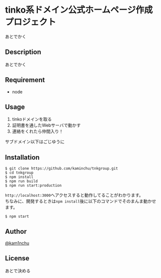# tinko系ドメイン公式ホームページ作成プロジェクト

あとでかく

## Description
あとでかく



## Requirement

- node

## Usage

01. tinkoドメインを取る
02. 証明書を通したWebサーバで動かす
03. 連絡をくれたら仲間入り！

サブドメイン以下はごじゆうに

## Installation

    $ git clone https://github.com/kaminchu/tnkgroup.git
    $ cd tnkgroup
    $ npm install
    $ npm run build
    $ npm run start:production

`http://localhost:3000`へアクセスすると動作してることがわかります。  
ちなみに、開発するときは`npm install`後に以下のコマンドでそのまんま動かせます。
    
    $ npm start
## Author

[@kam1nchu](https://twitter.com/kam1nchu)


## License

あとで決める

